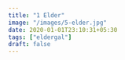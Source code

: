 ```yaml
---
title: "1 Elder"
image: "/images/5-elder.jpg"
date: 2020-01-01T23:10:31+05:30
tags: ["eldergal"]
draft: false
---
```



